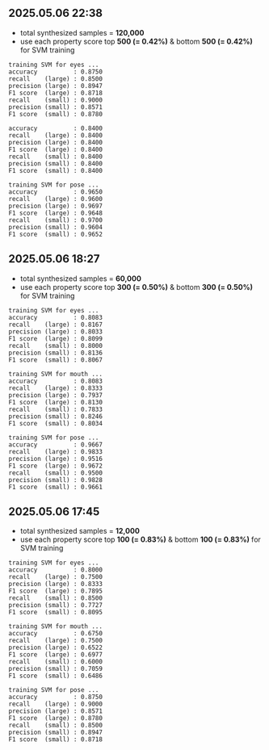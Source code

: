 ## 2025.05.06 22:38

* total synthesized samples = **120,000**
* use each property score top **500 (= 0.42%)** & bottom **500 (= 0.42%)** for SVM training

```
training SVM for eyes ...
accuracy          : 0.8750
recall    (large) : 0.8500
precision (large) : 0.8947
F1 score  (large) : 0.8718
recall    (small) : 0.9000
precision (small) : 0.8571
F1 score  (small) : 0.8780

accuracy          : 0.8400
recall    (large) : 0.8400
precision (large) : 0.8400
F1 score  (large) : 0.8400
recall    (small) : 0.8400
precision (small) : 0.8400
F1 score  (small) : 0.8400

training SVM for pose ...
accuracy          : 0.9650
recall    (large) : 0.9600
precision (large) : 0.9697
F1 score  (large) : 0.9648
recall    (small) : 0.9700
precision (small) : 0.9604
F1 score  (small) : 0.9652
```

## 2025.05.06 18:27

* total synthesized samples = **60,000**
* use each property score top **300 (= 0.50%)** & bottom **300 (= 0.50%)** for SVM training

```
training SVM for eyes ...
accuracy          : 0.8083
recall    (large) : 0.8167
precision (large) : 0.8033
F1 score  (large) : 0.8099
recall    (small) : 0.8000
precision (small) : 0.8136
F1 score  (small) : 0.8067

training SVM for mouth ...
accuracy          : 0.8083
recall    (large) : 0.8333
precision (large) : 0.7937
F1 score  (large) : 0.8130
recall    (small) : 0.7833
precision (small) : 0.8246
F1 score  (small) : 0.8034

training SVM for pose ...
accuracy          : 0.9667
recall    (large) : 0.9833
precision (large) : 0.9516
F1 score  (large) : 0.9672
recall    (small) : 0.9500
precision (small) : 0.9828
F1 score  (small) : 0.9661
```

## 2025.05.06 17:45

* total synthesized samples = **12,000**
* use each property score top **100 (= 0.83%)** & bottom **100 (= 0.83%)** for SVM training

```
training SVM for eyes ...
accuracy          : 0.8000
recall    (large) : 0.7500
precision (large) : 0.8333
F1 score  (large) : 0.7895
recall    (small) : 0.8500
precision (small) : 0.7727
F1 score  (small) : 0.8095

training SVM for mouth ...
accuracy          : 0.6750
recall    (large) : 0.7500
precision (large) : 0.6522
F1 score  (large) : 0.6977
recall    (small) : 0.6000
precision (small) : 0.7059
F1 score  (small) : 0.6486

training SVM for pose ...
accuracy          : 0.8750
recall    (large) : 0.9000
precision (large) : 0.8571
F1 score  (large) : 0.8780
recall    (small) : 0.8500
precision (small) : 0.8947
F1 score  (small) : 0.8718
```
